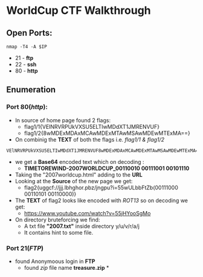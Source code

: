 # WorldCup CTF Walkthrough
## Open Ports:
```
nmap -T4 -A $IP
```
* 21 - **ftp**
* 22 - **ssh**
* 80 - **http**

## Enumeration
### Port 80(*http*):
* In source of home page found 2 flags:
	* flag1/1{VElNRVRPUkVXSU5ELTIwMDdXT1JMRENVUF}
	* flag1/2{8wMDExMDAxMCAwMDExMTAwMSAwMDEwMTExMA==}
* On combinig the **TEXT** of both the flags i.e. *flag1/1 & flag1/2*
```
VElNRVRPUkVXSU5ELTIwMDdXT1JMRENVUF8wMDExMDAxMCAwMDExMTAwMSAwMDEwMTExMA==
```
* we get a **Base64** encoded text which on decoding :
	* **TIMETOREWIND-2007WORLDCUP_00110010 00111001 00101110**
* Taking the "2007worldcup.html" adding to the **URL**
* Looking at the **Source** of the new page we get:
	* flag2{uggcf://jjj.lbhghor.pbz/jngpu?i=55wULbbFtZb(00111000 00110101 00110000)}
* The **TEXT** of flag2 looks like encoded with *ROT13* so on decoding we get:
	* https://www.youtube.com/watch?v=55jHYooSgMo
* On directory bruteforcing we find:
	* A txt file **"2007.txt"** inside directory y/u/v/r/a/j
	 * It contains hint to some file.



### Port 21(*FTP*)
* found Anonymoous login in **FTP**
	* found *zip* file name  **treasure.zip**
		* 
